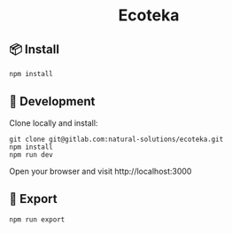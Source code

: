 <h1 align="center">Ecoteka</h1>

## 📦 Install

```bash
npm install
```

## 🔧 Development

Clone locally and install:

```
git clone git@gitlab.com:natural-solutions/ecoteka.git
npm install
npm run dev
```

Open your browser and visit http://localhost:3000

## 🎁 Export

```bash
npm run export
```
